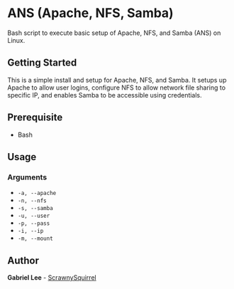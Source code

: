 # ANS (Apache, NFS, Samba)
Bash script to execute basic setup of Apache, NFS, and Samba (ANS) on Linux.

## Getting Started
This is a simple install and setup for Apache, NFS, and Samba. It setups up Apache to allow user logins, configure NFS to allow network file sharing to specific IP, and enables Samba to be accessible using credentials. 

## Prerequisite
* Bash

## Usage
### Arguments
* `-a, --apache`
* `-n, --nfs`
* `-s, --samba`
* `-u, --user`
* `-p, --pass`
* `-i, --ip`
* `-m, --mount`

## Author

**Gabriel Lee** - [ScrawnySquirrel](https://github.com/ScrawnySquirrel)
